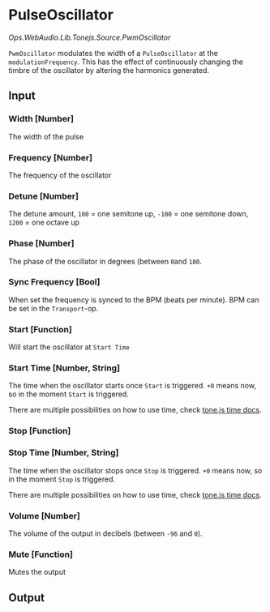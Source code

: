 # PulseOscillator

_Ops.WebAudio.Lib.Tonejs.Source.PwmOscillator_

`PwmOscillator` modulates the width of a `PulseOscillator` at the `modulationFrequency`. This has the effect of continuously changing the timbre of the oscillator by altering the harmonics generated.

## Input

### Width [Number]

The width of the pulse

### Frequency [Number]

The frequency of the oscillator

### Detune [Number]

The detune amount, `100` = one semitone up, `-100` = one semitone down, `1200` = one octave up

### Phase [Number]

The phase of the oscillator in degrees (between `0`and `180`.

### Sync Frequency [Bool]

When set the frequency is synced to the BPM (beats per minute). BPM can be set in the `Transport`-op.

### Start [Function]

Will start the oscillator at `Start Time`

### Start Time [Number, String]

The time when the oscillator starts once `Start` is triggered. `+0` means now, so in the moment `Start` is triggered.

There are multiple possibilities on how to use time, check [tone.js time docs](https://github.com/Tonejs/Tone.js/wiki/Time).

### Stop [Function]

### Stop Time [Number, String]

The time when the oscillator stops once `Stop` is triggered. `+0` means now, so in the moment `Stop` is triggered.

There are multiple possibilities on how to use time, check [tone.js time docs](https://github.com/Tonejs/Tone.js/wiki/Time).

### Volume [Number]

The volume of the output in decibels (between `-96` and `0`).

### Mute [Function]

Mutes the output

## Output
